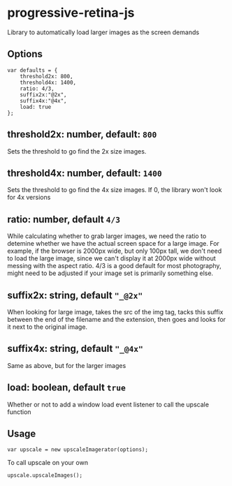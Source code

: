 progressive-retina-js
=====================

Library to automatically load larger images as the screen demands


Options
-------
	var defaults = {
		threshold2x: 800,
		threshold4x: 1400,
		ratio: 4/3,
		suffix2x:"@2x",
		suffix4x:"@4x",
		load: true		
	};


threshold2x: number, default: `800`
------
Sets the threshold to go find the 2x size images. 


threshold4x: number, default: `1400`
------
Sets the threshold to go find the 4x size images. If 0, the library won't look for 4x versions

ratio: number, default `4/3`
------
While calculating whether to grab larger images, we need the ratio to detemine whether we have the actual screen space for a large image. For example, if the browser is 2000px wide, but only 100px tall, we don't need to load the large image, since we can't display it at 2000px wide without messing with the aspect ratio. 4/3 is a good default for most photography, might need to be adjusted if your image set is primarily something else.

suffix2x: string, default `"_@2x"`
------
When looking for large image, takes the src of the img tag, tacks this suffix between the end of the filename and the extension, then goes and looks for it next to the original image. 

suffix4x: string, default `"_@4x"`
------
Same as above, but for the larger images

load: boolean, default `true`
------
Whether or not to add a window load event listener to call the upscale function


Usage
------

	var upscale = new upscaleImagerator(options);
	
To call upscale on your own

	upscale.upscaleImages();
	
